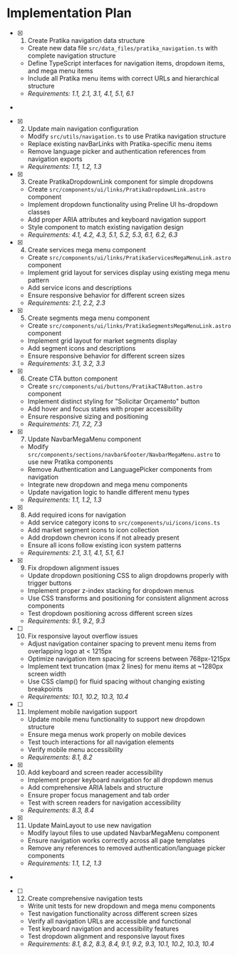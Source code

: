 # Implementation Plan

- [x] 1. Create Pratika navigation data structure





  - Create new data file `src/data_files/pratika_navigation.ts` with complete navigation structure
  - Define TypeScript interfaces for navigation items, dropdown items, and mega menu items
  - Include all Pratika menu items with correct URLs and hierarchical structure
  - _Requirements: 1.1, 2.1, 3.1, 4.1, 5.1, 6.1_
-

- [x] 2. Update main navigation configuration




  - Modify `src/utils/navigation.ts` to use Pratika navigation structure
  - Replace existing navBarLinks with Pratika-specific menu items
  - Remove language picker and authentication references from navigation exports
  - _Requirements: 1.1, 1.2, 1.3_

- [x] 3. Create PratikaDropdownLink component for simple dropdowns





  - Create `src/components/ui/links/PratikaDropdownLink.astro` component
  - Implement dropdown functionality using Preline UI hs-dropdown classes
  - Add proper ARIA attributes and keyboard navigation support
  - Style component to match existing navigation design
  - _Requirements: 4.1, 4.2, 4.3, 5.1, 5.2, 5.3, 6.1, 6.2, 6.3_


- [x] 4. Create services mega menu component
  - Create `src/components/ui/links/PratikaServicesMegaMenuLink.astro` component
  - Implement grid layout for services display using existing mega menu pattern
  - Add service icons and descriptions
  - Ensure responsive behavior for different screen sizes
  - _Requirements: 2.1, 2.2, 2.3_

- [x] 5. Create segments mega menu component

  - Create `src/components/ui/links/PratikaSegmentsMegaMenuLink.astro` component
  - Implement grid layout for market segments display
  - Add segment icons and descriptions
  - Ensure responsive behavior for different screen sizes
  - _Requirements: 3.1, 3.2, 3.3_

- [x] 6. Create CTA button component
  - Create `src/components/ui/buttons/PratikaCTAButton.astro` component
  - Implement distinct styling for "Solicitar Orçamento" button
  - Add hover and focus states with proper accessibility
  - Ensure responsive sizing and positioning
  - _Requirements: 7.1, 7.2, 7.3_

- [x] 7. Update NavbarMegaMenu component





  - Modify `src/components/sections/navbar&footer/NavbarMegaMenu.astro` to use new Pratika components
  - Remove Authentication and LanguagePicker components from navigation
  - Integrate new dropdown and mega menu components
  - Update navigation logic to handle different menu types
  - _Requirements: 1.1, 1.2, 1.3_

- [x] 8. Add required icons for navigation
  - Add service category icons to `src/components/ui/icons/icons.ts`
  - Add market segment icons to icon collection
  - Add dropdown chevron icons if not already present
  - Ensure all icons follow existing icon system patterns
  - _Requirements: 2.1, 3.1, 4.1, 5.1, 6.1_

- [x] 9. Fix dropdown alignment issues
  - Update dropdown positioning CSS to align dropdowns properly with trigger buttons
  - Implement proper z-index stacking for dropdown menus
  - Use CSS transforms and positioning for consistent alignment across components
  - Test dropdown positioning across different screen sizes
  - _Requirements: 9.1, 9.2, 9.3_

- [ ] 10. Fix responsive layout overflow issues





  - Adjust navigation container spacing to prevent menu items from overlapping logo at < 1215px
  - Optimize navigation item spacing for screens between 768px-1215px
  - Implement text truncation (max 2 lines) for menu items at ~1280px screen width
  - Use CSS clamp() for fluid spacing without changing existing breakpoints
  - _Requirements: 10.1, 10.2, 10.3, 10.4_

- [ ] 11. Implement mobile navigation support





  - Update mobile menu functionality to support new dropdown structure
  - Ensure mega menus work properly on mobile devices
  - Test touch interactions for all navigation elements
  - Verify mobile menu accessibility
  - _Requirements: 8.1, 8.2_

- [x] 10. Add keyboard and screen reader accessibility





  - Implement proper keyboard navigation for all dropdown menus
  - Add comprehensive ARIA labels and structure
  - Ensure proper focus management and tab order
  - Test with screen readers for navigation accessibility
  - _Requirements: 8.3, 8.4_

- [x] 11. Update MainLayout to use new navigation





  - Modify layout files to use updated NavbarMegaMenu component
  - Ensure navigation works correctly across all page templates
  - Remove any references to removed authentication/language picker components
  - _Requirements: 1.1, 1.2, 1.3_
-

- [ ] 12. Create comprehensive navigation tests




  - Write unit tests for new dropdown and mega menu components
  - Test navigation functionality across different screen sizes
  - Verify all navigation URLs are accessible and functional
  - Test keyboard navigation and accessibility features
  - Test dropdown alignment and responsive layout fixes
  - _Requirements: 8.1, 8.2, 8.3, 8.4, 9.1, 9.2, 9.3, 10.1, 10.2, 10.3, 10.4_